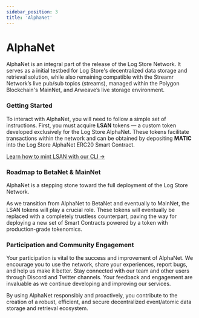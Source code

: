 ```yaml
---
sidebar_position: 3
title: 'AlphaNet'
---
```


# AlphaNet

AlphaNet is an integral part of the release of the Log Store Network. It serves as a initial testbed for Log Store's decentralized data storage and retrieval solution, while also remaining compatible with the Streamr Network’s live pub/sub topics (streams), managed within the Polygon Blockchain's MainNet, and Arweave’s live storage environment.

### Getting Started

To interact with AlphaNet, you will need to follow a simple set of instructions. First, you must acquire **LSAN** tokens — a custom token developed exclusively for the Log Store AlphaNet. These tokens facilitate transactions within the network and can be obtained by depositing **MATIC** into the Log Store AlphaNet ERC20 Smart Contract.

[Learn how to mint LSAN with our CLI →](../cli/getting-started.md)

### Roadmap to BetaNet & MainNet

AlphaNet is a stepping stone toward the full deployment of the Log Store Network.

As we transition from AlphaNet to BetaNet and eventually to MainNet, the LSAN tokens will play a crucial role. These tokens will eventually be replaced with a completely trustless counterpart, paving the way for deploying a new set of Smart Contracts powered by a token with production-grade tokenomics.

### Participation and Community Engagement

Your participation is vital to the success and improvement of AlphaNet. We encourage you to use the network, share your experiences, report bugs, and help us make it better. Stay connected with our team and other users through Discord and Twitter channels. Your feedback and engagement are invaluable as we continue developing and improving our services.

By using AlphaNet responsibly and proactively, you contribute to the creation of a robust, efficient, and secure decentralized event/atomic data storage and retrieval ecosystem.

